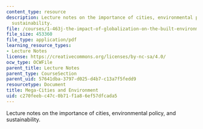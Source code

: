 ```yaml
---
content_type: resource
description: Lecture notes on the importance of cities, environmental policy, and
  sustainability.
file: /courses/1-463j-the-impact-of-globalization-on-the-built-environment-fall-2009/c270feebc47c0b71f1a86ef57dfcada5_MIT1_463JF09_lec12.pdf
file_size: 453360
file_type: application/pdf
learning_resource_types:
- Lecture Notes
license: https://creativecommons.org/licenses/by-nc-sa/4.0/
ocw_type: OCWFile
parent_title: Lecture Notes
parent_type: CourseSection
parent_uid: 57641dba-3797-d025-d4b7-c13a7f5fedd9
resourcetype: Document
title: Mega-Cities and Environment
uid: c270feeb-c47c-0b71-f1a8-6ef57dfcada5
---
```

Lecture notes on the importance of cities, environmental policy, and sustainability.